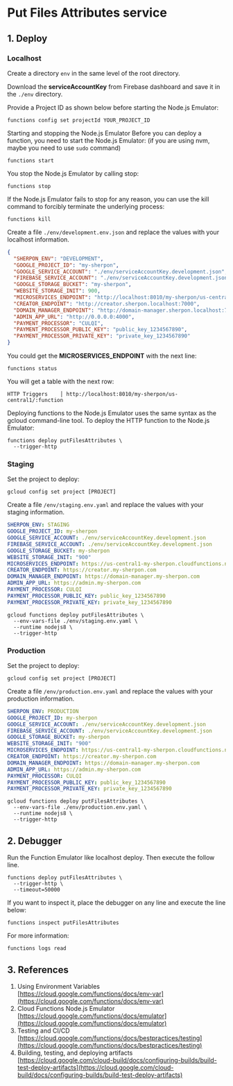 # Put Files Attributes service

## 1. Deploy

### Localhost
Create a directory `env` in the same level of the root directory.

Download the **serviceAccountKey** from Firebase dashboard and save it in the `./env` directory.

Provide a Project ID as shown below before starting the Node.js Emulator: 
```
functions config set projectId YOUR_PROJECT_ID
```

Starting and stopping the Node.js Emulator
Before you can deploy a function, you need to start the Node.js Emulator: (if you are using nvm, maybe you need to use `sudo` command)
```
functions start
```

You stop the Node.js Emulator by calling stop:
```
functions stop
```

If the Node.js Emulator fails to stop for any reason, you can use the kill command to forcibly terminate the underlying process:
```
functions kill
```

Create a file ``./env/development.env.json`` and replace the values with your localhost information.
```json
{
  "SHERPON_ENV": "DEVELOPMENT",
  "GOOGLE_PROJECT_ID": "my-sherpon",
  "GOOGLE_SERVICE_ACCOUNT": "./env/serviceAccountKey.development.json",
  "FIREBASE_SERVICE_ACCOUNT": "./env/serviceAccountKey.development.json",
  "GOOGLE_STORAGE_BUCKET": "my-sherpon",
  "WEBSITE_STORAGE_INIT": 900,
  "MICROSERVICES_ENDPOINT": "http://localhost:8010/my-sherpon/us-central1",
  "CREATOR_ENDPOINT": "http://creator.sherpon.localhost:7000",
  "DOMAIN_MANAGER_ENDPOINT": "http://domain-manager.sherpon.localhost:7000",
  "ADMIN_APP_URL": "http://0.0.0.0:4000",
  "PAYMENT_PROCESSOR": "CULQI",
  "PAYMENT_PROCESSOR_PUBLIC_KEY": "public_key_1234567890",
  "PAYMENT_PROCESSOR_PRIVATE_KEY": "private_key_1234567890"
}
```

You could get the **MICROSERVICES_ENDPOINT** with the next line:
```
functions status
```
You will get a table with the next row:
```
HTTP Triggers    │ http://localhost:8010/my-sherpon/us-central1/:function  
```

Deploying functions to the Node.js Emulator uses the same syntax as the gcloud command-line tool.
To deploy the HTTP function to the Node.js Emulator:
```
functions deploy putFilesAttributes \
  --trigger-http
```

### Staging
Set the project to deploy: 
```
gcloud config set project [PROJECT]
```

Create a file ``/env/staging.env.yaml`` and replace the values with your staging information.
```yaml
SHERPON_ENV: STAGING
GOOGLE_PROJECT_ID: my-sherpon
GOOGLE_SERVICE_ACCOUNT: ./env/serviceAccountKey.development.json
FIREBASE_SERVICE_ACCOUNT: ./env/serviceAccountKey.development.json
GOOGLE_STORAGE_BUCKET: my-sherpon
WEBSITE_STORAGE_INIT: "900"
MICROSERVICES_ENDPOINT: https://us-central1-my-sherpon.cloudfunctions.net/
CREATOR_ENDPOINT: https://creator.my-sherpon.com
DOMAIN_MANAGER_ENDPOINT: https://domain-manager.my-sherpon.com
ADMIN_APP_URL: https://admin.my-sherpon.com
PAYMENT_PROCESSOR: CULQI
PAYMENT_PROCESSOR_PUBLIC_KEY: public_key_1234567890
PAYMENT_PROCESSOR_PRIVATE_KEY: private_key_1234567890
```

```
gcloud functions deploy putFilesAttributes \
  --env-vars-file ./env/staging.env.yaml \
  --runtime nodejs8 \
  --trigger-http
```

### Production
Set the project to deploy: 
```
gcloud config set project [PROJECT]
```

Create a file ``/env/production.env.yaml`` and replace the values with your production information.
```yaml
SHERPON_ENV: PRODUCTION
GOOGLE_PROJECT_ID: my-sherpon
GOOGLE_SERVICE_ACCOUNT: ./env/serviceAccountKey.development.json
FIREBASE_SERVICE_ACCOUNT: ./env/serviceAccountKey.development.json
GOOGLE_STORAGE_BUCKET: my-sherpon
WEBSITE_STORAGE_INIT: "900"
MICROSERVICES_ENDPOINT: https://us-central1-my-sherpon.cloudfunctions.net/
CREATOR_ENDPOINT: https://creator.my-sherpon.com
DOMAIN_MANAGER_ENDPOINT: https://domain-manager.my-sherpon.com
ADMIN_APP_URL: https://admin.my-sherpon.com
PAYMENT_PROCESSOR: CULQI
PAYMENT_PROCESSOR_PUBLIC_KEY: public_key_1234567890
PAYMENT_PROCESSOR_PRIVATE_KEY: private_key_1234567890
```

```
gcloud functions deploy putFilesAttributes \
  --env-vars-file ./env/production.env.yaml \
  --runtime nodejs8 \
  --trigger-http
```

## 2. Debugger
Run the Function Emulator like localhost deploy. Then execute the follow line.
```
functions deploy putFilesAttributes \
  --trigger-http \
  --timeout=50000
```

If you want to inspect it, place the debugger on any line and execute the line below:
```
functions inspect putFilesAttributes
```

For more information:
```
functions logs read
```


## 3. References
1. Using Environment Variables [https://cloud.google.com/functions/docs/env-var](https://cloud.google.com/functions/docs/env-var)
2. Cloud Functions Node.js Emulator [https://cloud.google.com/functions/docs/emulator](https://cloud.google.com/functions/docs/emulator)
3. Testing and CI/CD [https://cloud.google.com/functions/docs/bestpractices/testing](https://cloud.google.com/functions/docs/bestpractices/testing)
4. Building, testing, and deploying artifacts [https://cloud.google.com/cloud-build/docs/configuring-builds/build-test-deploy-artifacts](https://cloud.google.com/cloud-build/docs/configuring-builds/build-test-deploy-artifacts)
